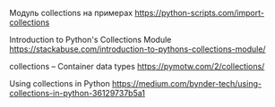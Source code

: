 Модуль collections на примерах
https://python-scripts.com/import-collections

Introduction to Python's Collections Module
https://stackabuse.com/introduction-to-pythons-collections-module/

collections – Container data types
https://pymotw.com/2/collections/

Using collections in Python
https://medium.com/bynder-tech/using-collections-in-python-36129737b5a1
